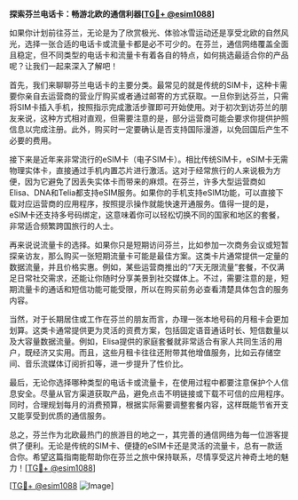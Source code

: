 **探索芬兰电话卡：畅游北欧的通信利器[[TG💪+ @esim1088](https://t.me/s/esim1088)]**

如果你计划前往芬兰，无论是为了欣赏极光、体验冰雪运动还是享受北欧的自然风光，选择一张合适的电话卡或流量卡都是必不可少的。在芬兰，通信网络覆盖全面且稳定，但不同类型的电话卡和流量卡有着各自的特点，如何挑选最适合你的产品呢？让我们一起来深入了解吧！

首先，我们来聊聊芬兰电话卡的主要分类。最常见的就是传统的SIM卡，这种卡需要你亲自去运营商的营业厅购买或者通过邮寄的方式获取。一旦你到达芬兰，只需将SIM卡插入手机，按照指示完成激活步骤即可开始使用。对于初次到访芬兰的朋友来说，这种方式相对直观，但需要注意的是，部分运营商可能会要求你提供护照信息以完成注册。此外，购买时一定要确认是否支持国际漫游，以免回国后产生不必要的费用。

接下来是近年来非常流行的eSIM卡（电子SIM卡）。相比传统SIM卡，eSIM卡无需物理实体卡，直接通过手机内置芯片进行激活。这对于经常旅行的人来说极为方便，因为它避免了因丢失实体卡而带来的麻烦。在芬兰，许多大型运营商如Elisa、DNA和Telia都支持eSIM服务。如果你的手机支持eSIM功能，可以直接下载对应运营商的应用程序，按照提示操作就能快速开通服务。值得一提的是，eSIM卡还支持多号码绑定，这意味着你可以轻松切换不同的国家和地区的套餐，非常适合频繁跨国旅行的人士。

再来说说流量卡的选择。如果你只是短期访问芬兰，比如参加一次商务会议或短暂探亲访友，那么购买一张短期流量卡可能是最佳方案。这类卡片通常提供一定量的数据流量，并且价格实惠。例如，某些运营商推出的“7天无限流量”套餐，不仅满足日常社交需求，还能让你随时分享美景到社交媒体上。不过，需要注意的是，短期流量卡的通话和短信功能可能受限，所以在购买前务必查看清楚具体包含的服务内容。

当然，对于长期居住或工作在芬兰的朋友而言，办理一张本地号码的月租卡会更加划算。这类卡通常提供更为灵活的资费方案，包括固定语音通话时长、短信数量以及大容量数据流量。例如，Elisa提供的家庭套餐就非常适合有家人共同生活的用户，既经济又实用。而且，这些月租卡往往还附带其他增值服务，比如云存储空间、音乐流媒体订阅折扣等，进一步提升了性价比。

最后，无论你选择哪种类型的电话卡或流量卡，在使用过程中都要注意保护个人信息安全。尽量从官方渠道获取产品，避免点击不明链接或下载不可信的应用程序。同时，合理规划每月的消费预算，根据实际需要调整套餐内容，这样既能节省开支又能享受到优质的通信服务。

总之，芬兰作为北欧最热门的旅游目的地之一，其完善的通信网络为每一位游客提供了便利。无论是传统的SIM卡、便捷的eSIM卡还是灵活的流量卡，总有一款适合你。希望这篇指南能帮助你在芬兰之旅中保持联系，尽情享受这片神奇土地的魅力！[[TG💪+ @esim1088](https://t.me/s/esim1088)]

[[TG💪+ @esim1088](https://t.me/s/esim1088) ![Image](https://i.postimg.cc/4NQfJmqS/Snipaste-2025-05-13-00-14-12.png)]